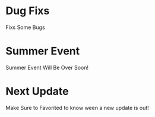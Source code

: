 # Dug Fixs

Fixs Some Bugs

# Summer Event

Summer Event Will Be Over Soon!

# Next Update

Make Sure to Favorited to know ween a new update is out!